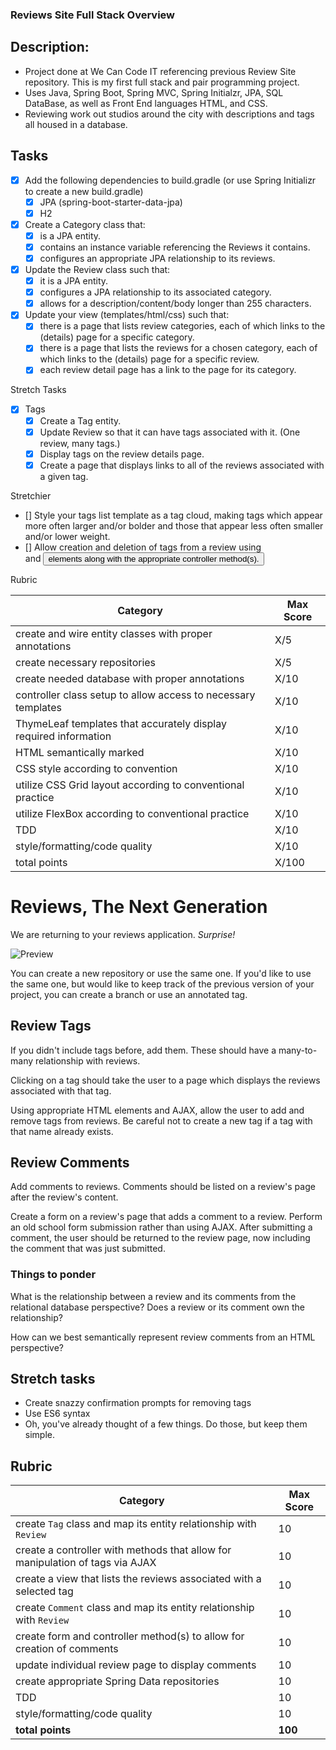 ### Reviews Site Full Stack Overview

## Description: 
- Project done at We Can Code IT referencing previous Review Site repository. This is my first full stack and pair programming project. 
- Uses Java, Spring Boot, Spring MVC, Spring Initialzr, JPA, SQL DataBase, as well as Front End languages HTML, and CSS. 
- Reviewing work out studios around the city with descriptions and tags all housed in a database.  

## Tasks
- [X] Add the following dependencies to build.gradle (or use Spring Initializr to create a new build.gradle)
	- [X] JPA (spring-boot-starter-data-jpa)
	- [X] H2

- [X] Create a Category class that:
	- [X] is a JPA entity.
	- [X] contains an instance variable referencing the Reviews it contains.
	- [X] configures an appropriate JPA relationship to its reviews.

- [X] Update the Review class such that:
	- [X] it is a JPA entity.
	- [X] configures a JPA relationship to its associated category.
	- [X] allows for a description/content/body longer than 255 characters.

- [X] Update your view (templates/html/css) such that:
	- [X] there is a page that lists review categories, each of which links to the (details) page for a specific category.
	- [X] there is a page that lists the reviews for a chosen category, each of which links to the (details) page for a specific review.
	- [X] each review detail page has a link to the page for its category.

Stretch Tasks
- [X] Tags
	- [X] Create a Tag entity.
	- [X] Update Review so that it can have tags associated with it. (One review, many tags.)
	- [X] Display tags on the review details page.
	- [X] Create a page that displays links to all of the reviews associated with a given tag.

Stretchier
- [] Style your tags list template as a tag cloud, making tags which appear more often larger and/or bolder and those that appear less often smaller and/or lower weight.
- [] Allow creation and deletion of tags from a review using <form> and <button> elements along with the appropriate controller method(s).

Rubric

Category|Max Score
---|---
create and wire entity classes with proper annotations | X/5
create necessary repositories | X/5
create needed database with proper annotations | X/10
controller class setup to allow access to necessary templates | X/10
ThymeLeaf templates that accurately display required information | X/10
HTML semantically marked | X/10
CSS style according to convention | X/10
utilize CSS Grid layout according to conventional practice | X/10
utilize FlexBox according to conventional practice | X/10
TDD | X/10
style/formatting/code quality | X/10
total points | X/100


# Reviews, The Next Generation

We are returning to your reviews application. *Surprise!*

![Preview](../images/reviewsfullstack.png)

You can create a new repository or use the same one. If you'd like to use the same one, but would like to keep track of the previous version of your project, you can create a branch or use an annotated tag.

## Review Tags

If you didn't include tags before, add them. These should have a many-to-many relationship with reviews.

Clicking on a tag should take the user to a page which displays the reviews associated with that tag.

Using appropriate HTML elements and AJAX, allow the user to add and remove tags from reviews. Be careful not to create a new tag if a tag with that name already exists.

## Review Comments

Add comments to reviews. Comments should be listed on a review's page after the review's content.

Create a form on a review's page that adds a comment to a review. Perform an old school form submission rather than using AJAX. After submitting a comment, the user should be returned to the review page, now including the comment that was just submitted.

### Things to ponder

What is the relationship between a review and its comments from the relational database perspective? Does a review or its comment own the relationship?

How can we best semantically represent review comments from an HTML perspective?

## Stretch tasks

- Create snazzy confirmation prompts for removing tags
- Use ES6 syntax
- Oh, you've already thought of a few things. Do those, but keep them simple.

## Rubric

Category|Max Score
---|---
create `Tag` class and map its entity relationship with `Review` |10
create a controller with methods that allow for manipulation of tags via AJAX |10
create a view that lists the reviews associated with a selected tag |10
create `Comment` class and map its entity relationship with `Review` |10
create form and controller method(s) to allow for creation of comments |10
update individual review page to display comments |10
create appropriate Spring Data repositories |10
TDD |10
style/formatting/code quality |10
**total points**|**100**